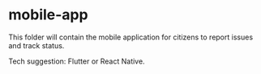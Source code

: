 # mobile-app

This folder will contain the mobile application for citizens to report issues and track status.

Tech suggestion: Flutter or React Native.